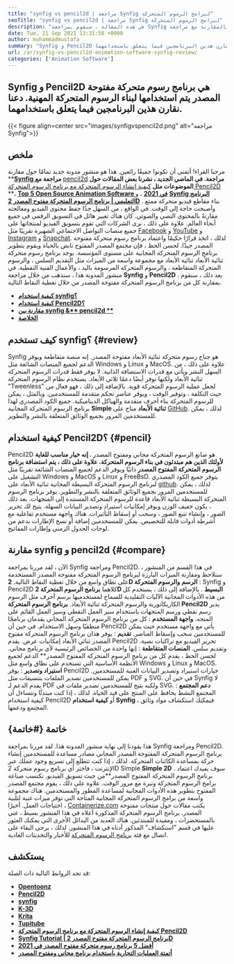 ```yaml
---
title: "synfig vs pencil2d | مراجعة Synfig لبرامج الرسوم المتحركة" 
seoTitle: "synfig vs pencil2d | مراجعة Synfig لبرامج الرسوم المتحركة" 
description: "في هذه المقالة ، سنقوم بمراجعة Synfig بالمقارنة مع مراجعة Pencil2D. كلاهما يقود برامج الرسوم المتحركة مفتوحة المصدر مستضافة ذاتيا وغنيا." 
date: Tue, 21 Sep 2021 13:31:58 +0000
author: muhammadmustafa
summary: "Synfig و Pencil2D عبارة عن برنامج رسوم متحركة مفتوحة المصدر يتم استخدامها لبناء الرسوم المتحركة المهنية. دعنا نقارن هذين البرنامجين فيما يتعلق باستخدامهما." 
url: /ar/synfig-vs-pencil2d-animation-software-synfig-review/
categories: ['Animation Software']
---
```


## Synfig و Pencil2D هي برنامج رسوم متحركة مفتوحة المصدر يتم استخدامها لبناء الرسوم المتحركة المهنية. دعنا نقارن هذين البرنامجين فيما يتعلق باستخدامهما.

{{< figure align=center src="images/synfigvspencil2d.png" alt="مراجعة Synfig">}}


## ملخص
مرحبا القراء! أتمنى أن تكونوا جميعًا رائعين. هذا هو منشور مدونة جديد تمامًا حول مقارنة  **[**Synfig** ][1] **مراجعة مع** [pencil2d][2] **مراجعة. في الماضي الجديد ، نشرنا بعض المقالات حول الموضوعات مثل** [كيفية إنشاء الرسوم المتحركة مع برنامج الرسوم المتحركة Pencil2D][3] **، **[Top 5 Open Source Animation Software في 2021][4]**  ، و **[Synfig البرنامج التعليمي | برنامج الرسوم المتحركة مفتوح المصدر 2D][5]**  . بناء مقاطع فيديو متحركة ممتع وأصبحت حاجة إلى الوقت. في الواقع ، من السهل جدًا حفظ محتوى الفيديو ومعالجته مقارنةً بالمحتوى النصي والصوتي. كان هناك تغيير هائل في التسويق الرقمي في جميع أنحاء العالم. علاوة على ذلك ، نرى الشركات التي تقوم بتسويق الفيديو لمنتجاتها على جميع منصات التواصل الاجتماعي الشهيرة تقريبًا مثل [Facebook][6] و [YouTube][7] و [Instagram][8] و [Snapchat][9].
لذلك ، اتخذ قرارًا حكيمًا واعتماد برنامج رسوم متحركة مفتوحة المصدر جيدًا. لحسن الحظ ، فإن مجتمع المصدر المفتوح نابض بالحياة ويقوم بتطوير برنامج الرسوم المتحركة المجانية على مستوى المؤسسة. يوجد برنامج رسوم متحركة ثنائية الأبعاد ثنائية الأبعاد مع مجموعة واسعة من الميزات مثل التقديم السلس ، والرسوم المتحركة المتقاطعة ، والرسوم المتحركة المرسومة باليد ، والأعمال الفنية النقطية. في منشور المدونة هذا ، سنذهب من خلال مراجعة  **Synfig** و **Pencil2D**  . بعد ذلك ، سنقوم بمقارنة كل من برنامج الرسوم المتحركة مفتوحة المصدر من خلال تغطية النقاط التالية.
*  **[كيفية استخدام synfig؟][10]**  
*  **[كيفية استخدام Pencil2D؟][11]**  
*  **[مقارنة بين synfig &** pencil2d **][12]**  
*  **[الخلاصة][13]**  

##  **كيف تستخدم synfig؟**  {#review}

Synfig هو جناح رسوم متحركة ثنائية الأبعاد مفتوحة المصدر. إنه منصة متقاطعة ويوفر الدعم لجميع المنصات الشائعة مثل Windows و Linux و MacOS. علاوة على ذلك ، من السهل النشر ويأتي مع قدرات الاستضافة الذاتية. لا يوفر فقط قدرات الرسوم المتحركة ثنائية الأبعاد ولكنها توفر أيضًا دعمًا ثلاثي الأبعاد. يستخدم نظام الرسوم المتحركة "Tweenless" لجعل عملية الرسوم المتحركة قوية. بالإضافة إلى ذلك ، فهو فعال من حيث التكلفة ، وتوفير الوقت ، ويوفر عناصر تحكم متقدمة للمستخدمين. وبالمثل ، يمكن للرسوم المتحركة بناء أحرف متقدمة والهياكل الديناميكية. جميع الكود المصدري لهذا برنامج الرسوم المتحركة المجانية  **Simple ثنائية الأبعاد**  متاح على [GitHub][14]. لذلك ، يمكن للمستخدمين المرور بجميع الوثائق المتعلقة بالنشر والتطوير.

## كيفية استخدام Pencil2D؟ {#pencil}

Pencil2D هو صانع الرسوم المتحركة مجاني ومفتوح المصدر  **. إنه خيار مناسب للغاية لأولئك الذين هم مبتدئون في بناء الرسوم المتحركة. علاوة على ذلك ، يتم استضافة برنامج الرسوم المتحركة المفتوح المصدر**  ذاتيًا ويوفر الدعم لجميع المنصات الشائعة تقريبًا مثل التشغيل على Windows و MacOS و Linux و FreeBsD. يتوفر جميع الكود المصدري لبرنامج الرسوم المتحركة البسيطة المجانية ثنائية الأبعاد على [github][15]. لذلك ، يمكن للمستخدمين المرور بجميع الوثائق المتعلقة بالنشر والتطوير. يوفر برنامج الرسوم المتحركة البسيطة ثنائية الأبعاد قاعدة للرسوم المتحركة المستندة إلى المتجهات. بعد ذلك ، يكون خفيف الوزن ويوفر إمكانيات استيراد وتصدير البيانات السهلة. يتيح لك تحرير الصور ، وإنشاء تتبع الصور ، وسحب أو إسقاط التأثيرات. هناك واجهة مستخدم تفاعلية مع أشرطة أدوات قابلة للتخصيص. يمكن للمستخدمين إضافة أو نسخ الإطارات بدعم من لوحات الجدول الزمني وإطارات المفاتيح.

## مقارنة synfig و pencil2d {#compare}

الآن ، لقد مررنا بمراجعة Synfig ومراجعة Pencil2D. في هذا القسم من المنشور ، سنلاحظ ومقارنة الميزات البارزة لبرنامج الرسوم المتحركة مفتوحة المصدر المستخدمة على نطاق واسع من خلال تغطية النقاط التالية.
 **2D الرسم والرسوم المتحركة** : Synfig و Pencil2D كلاهما **برنامج الرسوم المتحركة 2D البسيط** . بالإضافة إلى ذلك ، يستخدم كل من هذه الأدوات المجانية الآليات التقليدية للسماح لمستخدميها برسم أحرف مثل الرسوم الكاريكاتورية والرسوم المتحركة ثنائية الأبعاد. **برنامج الرسوم المتحركة Pencil2D** يدير رسم نقطي ورسم المتجهات باستخدام سير العمل النقطي وسير العمل القائم على المتجه.
 **واجهة المستخدم** : كل من برنامج الرسوم المتحركة المجاني يقدمان برنامجًا منطقيًا وسهل الاستخدام. في حين أن Pencil2D يأتي مع واجهة مستخدم حيث يمكن للمستخدمين سحب وإسقاط العناصر.
 **تقديم** : يوفر هذان برنامج الرسوم المتحركة مفتوح المصدر ثنائي الأبعاد إمكانيات عرض. يقدم Pencil2D تحرير الفيديو مع تراكبات نصية. وتقديم سلس.
 **المنصات المتقاطعة** : إنها واحدة من الخصائص الرئيسية لأي برنامج مجاني. لحسن الحظ ، يقدم كل من برنامج الرسوم المتحركة المفتوح المصدر** الدعم لجميع الأنظمة الأساسية التي تستخدم على نطاق واسع مثل Windows و Linux و MacOS.
 **استيراد وتصدير** : يوفر Pencil2D خيارات استيراد وتصدير البيانات الغنية للمستخدمين. يمكن للمستخدمين تصدير الملفات بتنسيقات مثل PDF و SVG. في حين أن Synfig لا يقدم الدعم لـ PDF ولكنه يتيح للمستخدمين تصدير ملفات في SVG.
 **دعم المجتمع** : المجتمع النشط يحافظ على المنتج على قيد الحياة. لذلك ، إذا كنت مبتدئًا وتتساءل أن كيفية استخدام Pencil2D أو **كيفية استخدام Synfig** ، فيمكنك استكشاف مواد وثائق المجتمع ودعمها.

## خاتمة {#خاتمة}

هذا يقودنا إلى نهاية منشور المدونة هذا. لقد مررنا بمراجعة Synfig ومراجعة Pencil2D. برنامج الرسوم المتحركة المفتوحة المصدر المجاني مصادر مساعدة للمستخدمين إنشاء حركة بمساعدة الكائنات المتحركة. لذلك ، إذا كنت تتطلع إلى تسريع وجود عملك عبر الإنترنت ، فاختر أي برنامج رسوم متحركة 2D Simple  **Simple 2D**  . سوف يفيدك اعتماد برنامج الرسوم المتحركة المفتوح المصدر**من حيث تسويق الفيديو. تكتسب صناعة برامج الرسوم المتحركة وتيرة مع مرور الوقت. علاوة على ذلك ، يقوم مجتمع المصدر المفتوح بتطوير هذه الأدوات المجانية لمساعدة المطور والمستخدمين. هناك مجموعة واسعة من برامج الرسوم المتحركة المجانية المتاحة التي توفر ميزات غنية لتلبية احتياجات العمل.
أخيرًا ، [Containerize.com][16] يكتب مقالات حول منتجات مفتوحة المصدر. برنامج الرسوم المتحركة المذكورة أعلاه في هذا المنشور بسيط ، غني بالمستحضرات ، ومفيدة للمبتدئين. هناك العديد من البدائل الأخرى التي يمكنك العثور عليها في قسم "استكشاف" المذكور أدناه في هذا المنشور. لذلك ، يرجى البقاء على اتصال مع فئة [برنامج الرسوم المتحركة][17] للأخبار والتحديثات العادية.

## يستكشف
قد تجد الروابط التالية ذات الصلة:
* [  **Opentoonz**  ][18]
*  **[Pencil2D][2]**  
* [  **synfig**  ][1]
*  **[K-3D][19]**  
*  **[Krita][20]**  
*  **[Tupitube][21]**  
*  **[كيفية إنشاء الرسوم المتحركة مع برنامج الرسوم المتحركة Pencil2D][3]**  
*  **[Synfig Tutorial | برنامج الرسوم المتحركة مفتوح المصدر 2D][5]**  
*  **[أفضل 5 برنامج رسوم متحركة مفتوح المصدر في 2021][4]**  
*  **[أتمتة العمليات التجارية باستخدام برنامج مجاني ومفتوح المصدر][22]**  



[1]: https://products.containerize.com/animation-software/synfig/
[2]: https://products.containerize.com/animation-software/pencil2d/
[3]: https://blog.containerize.com/animation-software/how-to-create-animations-with-pencil2d-animation-software/
[4]: https://blog.containerize.com/animation-software/top-5-open-source-animation-software-in-2021/
[5]: https://blog.containerize.com/animation-software/synfig-tutorial-an-open-source-2d-animation-software/
[6]: https://www.facebook.com/
[7]: https://www.youtube.com/
[8]: http://instagram.com/
[9]: https://www.snapchat.com/
[10]: #review
[11]: #pencil
[12]: #compare
[13]: #Conclusion
[14]: https://github.com/synfig/synfig
[15]: https://github.com/pencil2d/pencil
[16]: https://www.containerize.com/
[17]: https://products.containerize.com/animation-software/
[18]: https://products.containerize.com/animation-software/opentoonz/
[19]: https://products.containerize.com/animation-software/k3d/
[20]: https://products.containerize.com/animation-software/krita/
[21]: https://products.containerize.com/animation-software/tupitube/
[22]: https://blog.containerize.com/blogging/automate-business-operations-using-open-source-software/

